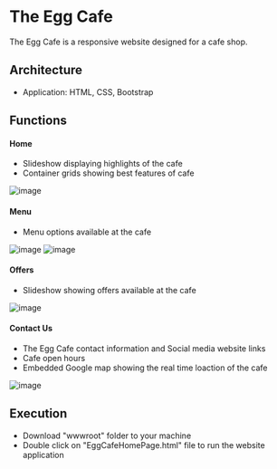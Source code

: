 # The Egg Cafe

The Egg Cafe is a responsive website designed for a cafe shop.

## Architecture

- Application: HTML, CSS, Bootstrap

## Functions
#### Home
- Slideshow displaying highlights of the cafe
- Container grids showing best features of cafe

![image](https://user-images.githubusercontent.com/70220146/120089225-eb105480-c0bd-11eb-9a0f-a92ff2e2c661.png)

#### Menu
- Menu options available at the cafe

![image](https://user-images.githubusercontent.com/70220146/120089232-f794ad00-c0bd-11eb-80cc-273526b4cd73.png)
![image](https://user-images.githubusercontent.com/70220146/120089301-74c02200-c0be-11eb-9756-797c0e44627f.png)

#### Offers
- Slideshow showing offers available at the cafe

![image](https://user-images.githubusercontent.com/70220146/120089318-a6d18400-c0be-11eb-9629-a7a9305dcddc.png)

#### Contact Us
- The Egg Cafe contact information and Social media website links
- Cafe open hours
- Embedded Google map showing the real time loaction of the cafe

![image](https://user-images.githubusercontent.com/70220146/120089247-12ffb800-c0be-11eb-8c42-119a84ba46e7.png)

## Execution

- Download "wwwroot" folder to your machine
- Double click on "EggCafeHomePage.html" file to run the website application
